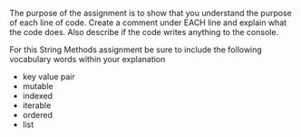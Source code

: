 The purpose of the assignment is to show that you understand the purpose of each line of code.
Create a comment under EACH line and explain what the code does.
Also describe if the code writes anything to the console. 

For this String Methods assignment be sure to include the following vocabulary words within your explanation
* key value pair
* mutable
* indexed
* iterable
* ordered
* list